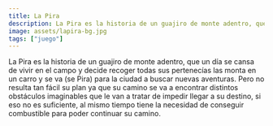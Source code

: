 ```yaml
---
title: La Pira
description: La Pira es la historia de un guajiro de monte adentro, que un día se cansa de vivir en el campo.
image: assets/lapira-bg.jpg
tags: ["juego"]
---
```


La Pira es la historia de un guajiro de monte adentro, que un día se cansa de vivir en el campo y decide recoger todas sus pertenecías las monta en un carro y se va (se Pira) para la ciudad a buscar nuevas aventuras. Pero no resulta tan fácil su plan ya que su camino se va a encontrar distintos obstáculos imaginables que le van a tratar de impedir llegar a su destino, si eso no es suficiente, al mismo tiempo tiene la necesidad de conseguir combustible para poder continuar su camino.